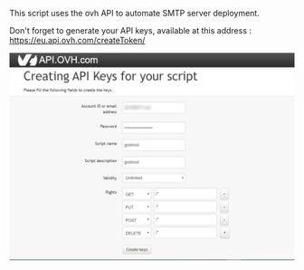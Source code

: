 This script uses the ovh API to automate SMTP server deployment.

Don't forget to generate your API keys, available at this address : https://eu.api.ovh.com/createToken/

![alt text](https://raw.githubusercontent.com/CobblePot59/bash/master/mail/gen_ovh-api_key.jpg)
